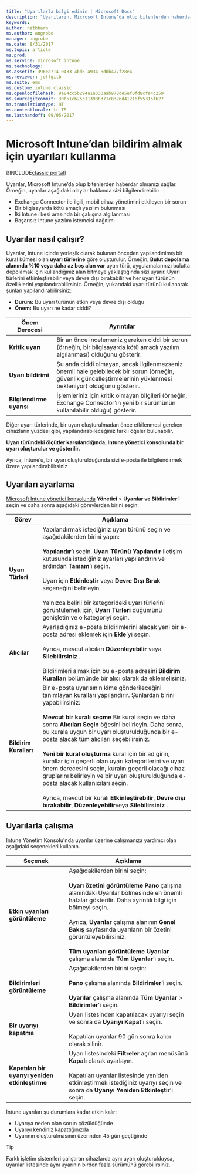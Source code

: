 ```yaml
---
title: "Uyarılarla bilgi edinin | Microsoft Docs"
description: "Uyarıların, Microsoft Intune’da olup bitenlerden haberdar olmanızı nasıl sağladığını öğrenin."
keywords: 
author: nathbarn
ms.author: angrobe
manager: angrobe
ms.date: 8/31/2017
ms.topic: article
ms.prod: 
ms.service: microsoft intune
ms.technology: 
ms.assetid: 396ea714 0433 4bd5 a934 8d0b477f28e4
ms.reviewer: jeffgilb
ms.suite: ems
ms.custom: intune classic
ms.openlocfilehash: 9a84cc5b294a1a330aab978de5ef0fd8cfa4c259
ms.sourcegitcommit: 30b51c625311398b371c0326d41216f55315f627
ms.translationtype: HT
ms.contentlocale: tr-TR
ms.lasthandoff: 09/05/2017
---
```

#  <a name="use-alerts-to-get-notified-by-microsoft-intune"></a>Microsoft Intune’dan bildirim almak için uyarıları kullanma

[!INCLUDE[classic portal](../includes/classic-portal.md)]

Uyarılar, Microsoft Intune’da olup bitenlerden haberdar olmanızı sağlar. Örneğin, uyarılar aşağıdaki olaylar hakkında sizi bilgilendirebilir:
- Exchange Connector ile ilgili, mobil cihaz yönetimini etkileyen bir sorun
- Bir bilgisayarda kötü amaçlı yazılım bulunması
- İki Intune ilkesi arasında bir çakışma algılanması
- Başarısız Intune yazılım istemcisi dağıtımı

## <a name="how-alerts-work"></a>Uyarılar nasıl çalışır?

Uyarılar, Intune içinde yerleşik olarak bulunan önceden yapılandırılmış bir kural kümesi olan **uyarı türlerine** göre oluşturulur. Örneğin, **Bulut depolama alanında %10 veya daha az boş alan var** uyarı türü, uygulamalarınızı bulutta depolamak için kullandığınız alan bitmeye yaklaştığında sizi uyarır. Uyarı türlerini etkinleştirebilir veya devre dışı bırakabilir ve her uyarı türünün özelliklerini yapılandırabilirsiniz. Örneğin, yukarıdaki uyarı türünü kullanarak şunları yapılandırabilirsiniz:

- **Durum:** Bu uyarı türünün etkin veya devre dışı olduğu
- **Önem:** Bu uyarı ne kadar ciddi?

|Önem Derecesi|Ayrıntılar|
|--|---|
|**Kritik uyarı**|Bir an önce incelemeniz gereken ciddi bir sorun (örneğin, bir bilgisayarda kötü amaçlı yazılım algılanması) olduğunu gösterir.|
|**Uyarı bildirimi**|Şu anda ciddi olmayan, ancak ilgilenmezseniz önemli hale gelebilecek bir sorun (örneğin, güvenlik güncelleştirmelerinin yüklenmesi bekleniyor) olduğunu gösterir.|
|**Bilgilendirme uyarısı**|İşlemleriniz için kritik olmayan bilgileri (örneğin, Exchange Connector’ın yeni bir sürümünün kullanılabilir olduğu) gösterir.|

Diğer uyarı türlerinde, bir uyarı oluşturulmadan önce etkilenmesi gereken cihazların yüzdesi gibi, yapılandırabileceğiniz farklı öğeler bulunabilir.

**Uyarı türündeki ölçütler karşılandığında, Intune yönetici konsolunda bir uyarı oluşturulur ve gösterilir.**

Ayrıca, Intune’u, bir uyarı oluşturulduğunda sizi e-posta ile bilgilendirmek üzere yapılandırabilirsiniz

## <a name="set-up-alerts"></a>Uyarıları ayarlama

[Microsoft Intune yönetici konsolunda](https://manage.microsoft.com) **Yönetici** &gt; **Uyarılar ve Bildirimler**’i seçin ve daha sonra aşağıdaki görevlerden birini seçin:

|Görev|Açıklama|
|---|------|
|**Uyarı Türleri**|Yapılandırmak istediğiniz uyarı türünü seçin ve aşağıdakilerden birini yapın:<br /><br />**Yapılandır**’ı seçin. **Uyarı Türünü Yapılandır** iletişim kutusunda istediğiniz ayarları yapılandırın ve ardından **Tamam**’ı seçin.<br /><br />Uyarı için **Etkinleştir** veya **Devre Dışı Bırak** seçeneğini belirleyin.<br /><br />Yalnızca belirli bir kategorideki uyarı türlerini görüntülemek için, **Uyarı Türleri** düğümünü genişletin ve o kategoriyi seçin.|
|**Alıcılar**|Ayarladığınız e-posta bildirimlerini alacak yeni bir e-posta adresi eklemek için **Ekle**’yi seçin.<br /><br />Ayrıca, mevcut alıcıları **Düzenleyebilir** veya **Silebilirsiniz** .<br /><br />Bildirimleri almak için bu e-posta adresini **Bildirim Kuralları** bölümünde bir alıcı olarak da eklemelisiniz.|
|**Bildirim Kuralları**|Bir e-posta uyarısının kime gönderileceğini tanımlayan kuralları yapılandırır. Şunlardan birini yapabilirsiniz:<br /><br />**Mevcut bir kuralı seçme**   Bir kural seçin ve daha sonra **Alıcıları Seçin** öğesini belirleyin. Daha sonra, bu kurala uygun bir uyarı oluşturulduğunda bir e-posta alacak tüm alıcıları seçebilirsiniz.<br /><br />**Yeni bir kural oluşturma**   kural için bir ad girin, kurallar için geçerli olan uyarı kategorilerini ve uyarı önem derecesini seçin, kuralın geçerli olacağı cihaz gruplarını belirleyin ve bir uyarı oluşturulduğunda e-posta alacak kullanıcıları seçin.<br /><br />Ayrıca, mevcut bir kuralı **Etkinleştirebilir**, **Devre dışı bırakabilir**, **Düzenleyebilir**veya **Silebilirsiniz** .|

## <a name="working-with-alerts"></a>Uyarılarla çalışma

Intune Yönetim Konsolu'nda uyarılar üzerine çalışmanıza yardımcı olan aşağıdaki seçenekleri kullanın.

|Seçenek|Açıklama|
|-----|----|
|**Etkin uyarıları görüntüleme**|Aşağıdakilerden birini seçin:<br /><br />**Uyarı özetini görüntüleme**   **Pano** çalışma alanındaki Uyarılar bölmesinde en önemli hatalar gösterilir. Daha ayrıntılı bilgi için bölmeyi seçin.<br /><br />Ayrıca, **Uyarılar** çalışma alanının **Genel Bakış** sayfasında uyarıların bir özetini görüntüleyebilirsiniz.<br /><br />**Tüm uyarıları görüntüleme**   **Uyarılar** çalışma alanında **Tüm Uyarılar**’ı seçin.|
|**Bildirimleri görüntüleme**|Aşağıdakilerden birini seçin:<br /><br />**Pano** çalışma alanında **Bildirimler**’i seçin.<br /><br />**Uyarılar** çalışma alanında **Tüm Uyarılar** &gt; **Bildirimler**’i seçin.|
|**Bir uyarıyı kapatma**|Uyarı listesinden kapatılacak uyarıyı seçin ve sonra da **Uyarıyı Kapat**’ı seçin.<br /><br />Kapatılan uyarılar 90 gün sonra kalıcı olarak silinir.|
|**Kapatılan bir uyarıyı yeniden etkinleştirme**|Uyarı listesindeki **Filtreler** açılan menüsünü **Kapalı** olarak ayarlayın.<br /><br />Kapatılan uyarılar listesinde yeniden etkinleştirmek istediğiniz uyarıyı seçin ve sonra da **Uyarıyı Yeniden Etkinleştir**’i seçin.|

Intune uyarıları şu durumlara kadar etkin kalır:

- Uyarıya neden olan sorun çözüldüğünde
- Uyarıyı kendiniz kapattığınızda
- Uyarının oluşturulmasının üzerinden 45 gün geçtiğinde

> [!TIP]
> Farklı işletim sistemleri çalıştıran cihazlarda aynı uyarı oluşturulduysa, uyarılar listesinde aynı uyarının birden fazla sürümünü görebilirsiniz.
